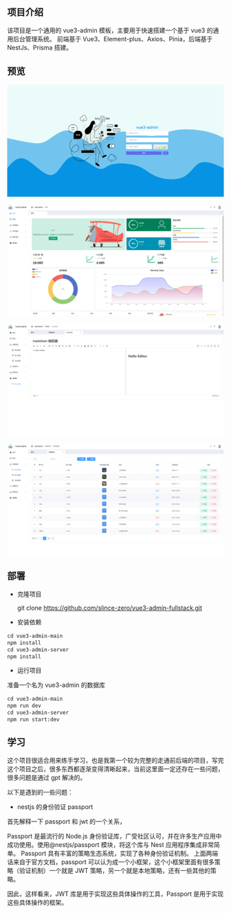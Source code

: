 ## 项目介绍

该项目是一个通用的 vue3-admin 模板，主要用于快速搭建一个基于 vue3 的通用后台管理系统。
前端基于 Vue3、Element-plus、Axios、Pinia，后端基于 NestJs、Prisma 搭建。

## 预览

![image.png](./img/login.png)

![image.png](./img/home.png)

![image.png](./img/editor.png)

![image.png](./img/table.png)

## 部署

- 克隆项目

  git clone https://github.com/slince-zero/vue3-admin-fullstack.git

- 安装依赖

```
cd vue3-admin-main
npm install
cd vue3-admin-server
npm install
```

- 运行项目

准备一个名为 vue3-admin 的数据库

```
cd vue3-admin-main
npm run dev
cd vue3-admin-server
npm run start:dev
```

## 学习

这个项目很适合用来练手学习，也是我第一个较为完整的走通前后端的项目，写完这个项目之后，很多东西都逐渐变得清晰起来，当前这里面一定还存在一些问题，很多问题是通过 gpt 解决的。

以下是遇到的一些问题：

- nestjs 的身份验证 passport

首先解释一下 passport 和 jwt 的一个关系，

Passport 是最流行的 Node.js 身份验证库，广受社区认可，并在许多生产应用中成功使用。使用@nestjs/passport 模块，将这个库与 Nest 应用程序集成非常简单。
Passport 具有丰富的策略生态系统，实现了各种身份验证机制。
上面两端话来自于官方文档，passport 可以认为成一个小框架，这个小框架里面有很多策略（验证机制）一个就是 JWT 策略，另一个就是本地策略，还有一些其他的策略。

因此，这样看来，JWT 库是用于实现这些具体操作的工具，Passport 是用于实现这些具体操作的框架。


